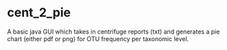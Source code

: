 # cent_2_pie
A basic java GUI which takes in centrifuge reports (txt) and generates a pie chart (either pdf or png) for OTU frequency per taxonomic level. 

